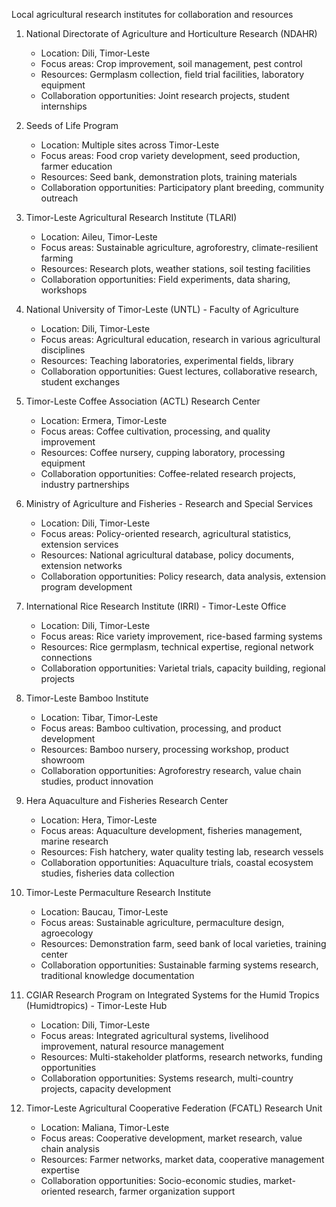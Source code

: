 Local agricultural research institutes for collaboration and resources

1. National Directorate of Agriculture and Horticulture Research (NDAHR)
   - Location: Dili, Timor-Leste
   - Focus areas: Crop improvement, soil management, pest control
   - Resources: Germplasm collection, field trial facilities, laboratory equipment
   - Collaboration opportunities: Joint research projects, student internships

2. Seeds of Life Program
   - Location: Multiple sites across Timor-Leste
   - Focus areas: Food crop variety development, seed production, farmer education
   - Resources: Seed bank, demonstration plots, training materials
   - Collaboration opportunities: Participatory plant breeding, community outreach

3. Timor-Leste Agricultural Research Institute (TLARI)
   - Location: Aileu, Timor-Leste
   - Focus areas: Sustainable agriculture, agroforestry, climate-resilient farming
   - Resources: Research plots, weather stations, soil testing facilities
   - Collaboration opportunities: Field experiments, data sharing, workshops

4. National University of Timor-Leste (UNTL) - Faculty of Agriculture
   - Location: Dili, Timor-Leste
   - Focus areas: Agricultural education, research in various agricultural disciplines
   - Resources: Teaching laboratories, experimental fields, library
   - Collaboration opportunities: Guest lectures, collaborative research, student exchanges

5. Timor-Leste Coffee Association (ACTL) Research Center
   - Location: Ermera, Timor-Leste
   - Focus areas: Coffee cultivation, processing, and quality improvement
   - Resources: Coffee nursery, cupping laboratory, processing equipment
   - Collaboration opportunities: Coffee-related research projects, industry partnerships

6. Ministry of Agriculture and Fisheries - Research and Special Services
   - Location: Dili, Timor-Leste
   - Focus areas: Policy-oriented research, agricultural statistics, extension services
   - Resources: National agricultural database, policy documents, extension networks
   - Collaboration opportunities: Policy research, data analysis, extension program development

7. International Rice Research Institute (IRRI) - Timor-Leste Office
   - Location: Dili, Timor-Leste
   - Focus areas: Rice variety improvement, rice-based farming systems
   - Resources: Rice germplasm, technical expertise, regional network connections
   - Collaboration opportunities: Varietal trials, capacity building, regional projects

8. Timor-Leste Bamboo Institute
   - Location: Tibar, Timor-Leste
   - Focus areas: Bamboo cultivation, processing, and product development
   - Resources: Bamboo nursery, processing workshop, product showroom
   - Collaboration opportunities: Agroforestry research, value chain studies, product innovation

9. Hera Aquaculture and Fisheries Research Center
   - Location: Hera, Timor-Leste
   - Focus areas: Aquaculture development, fisheries management, marine research
   - Resources: Fish hatchery, water quality testing lab, research vessels
   - Collaboration opportunities: Aquaculture trials, coastal ecosystem studies, fisheries data collection

10. Timor-Leste Permaculture Research Institute
    - Location: Baucau, Timor-Leste
    - Focus areas: Sustainable agriculture, permaculture design, agroecology
    - Resources: Demonstration farm, seed bank of local varieties, training center
    - Collaboration opportunities: Sustainable farming systems research, traditional knowledge documentation

11. CGIAR Research Program on Integrated Systems for the Humid Tropics (Humidtropics) - Timor-Leste Hub
    - Location: Dili, Timor-Leste
    - Focus areas: Integrated agricultural systems, livelihood improvement, natural resource management
    - Resources: Multi-stakeholder platforms, research networks, funding opportunities
    - Collaboration opportunities: Systems research, multi-country projects, capacity development

12. Timor-Leste Agricultural Cooperative Federation (FCATL) Research Unit
    - Location: Maliana, Timor-Leste
    - Focus areas: Cooperative development, market research, value chain analysis
    - Resources: Farmer networks, market data, cooperative management expertise
    - Collaboration opportunities: Socio-economic studies, market-oriented research, farmer organization support
